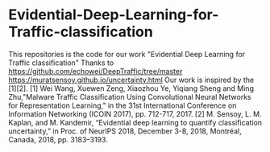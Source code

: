 # Evidential-Deep-Learning-for-Traffic-classification
This repositories is the code for our work "Evidential Deep Learning for Traffic classification"
Thanks to https://github.com/echowei/DeepTraffic/tree/master
          https://muratsensoy.github.io/uncertainty.html
Our work is inspired by the [1][2]. 
[1] Wei Wang, Xuewen Zeng, Xiaozhou Ye, Yiqiang Sheng and Ming Zhu,"Malware Traffic Classification Using Convolutional Neural Networks for Representation Learning," in the 31st International Conference on Information Networking (ICOIN 2017), pp. 712-717, 2017.
[2] M. Sensoy, L. M. Kaplan, and M. Kandemir, “Evidential deep learning to quantify classification uncertainty,” in Proc. of NeurIPS 2018, December 3-8, 2018, Montréal, Canada, 2018, pp. 3183–3193.

 

